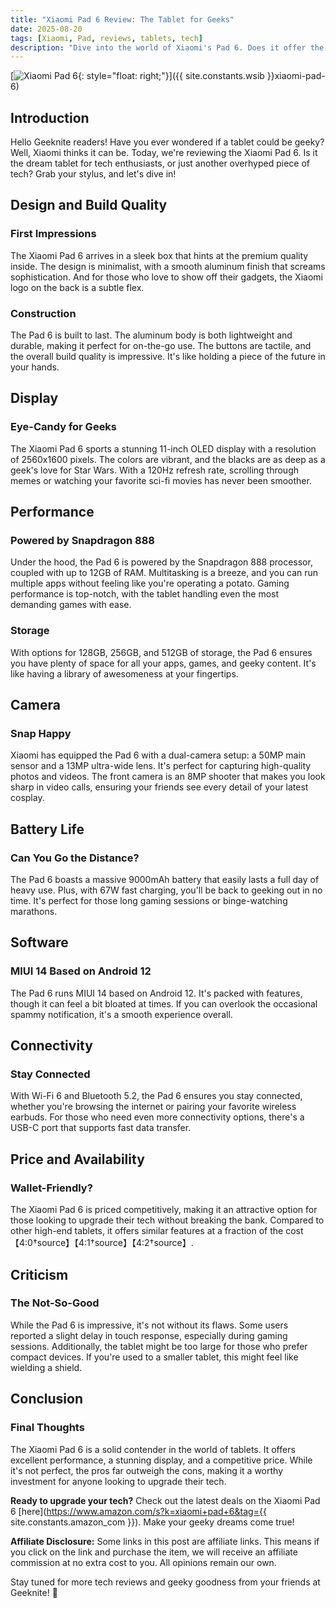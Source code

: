 ```yaml
---
title: "Xiaomi Pad 6 Review: The Tablet for Geeks"
date: 2025-08-20
tags: [Xiaomi, Pad, reviews, tablets, tech]
description: "Dive into the world of Xiaomi's Pad 6. Does it offer the performance and features geeks need? Let's find out!"
---
```


[![Xiaomi Pad 6](https://i.imgur.com/XiaomiPad6.jpg){: style="float: right;"}]({{ site.constants.wsib }}xiaomi-pad-6)

## Introduction

Hello Geeknite readers! Have you ever wondered if a tablet could be geeky? Well, Xiaomi thinks it can be. Today, we're reviewing the Xiaomi Pad 6. Is it the dream tablet for tech enthusiasts, or just another overhyped piece of tech? Grab your stylus, and let's dive in!

## Design and Build Quality

### First Impressions

The Xiaomi Pad 6 arrives in a sleek box that hints at the premium quality inside. The design is minimalist, with a smooth aluminum finish that screams sophistication. And for those who love to show off their gadgets, the Xiaomi logo on the back is a subtle flex.

### Construction

The Pad 6 is built to last. The aluminum body is both lightweight and durable, making it perfect for on-the-go use. The buttons are tactile, and the overall build quality is impressive. It's like holding a piece of the future in your hands.

## Display

### Eye-Candy for Geeks

The Xiaomi Pad 6 sports a stunning 11-inch OLED display with a resolution of 2560x1600 pixels. The colors are vibrant, and the blacks are as deep as a geek's love for Star Wars. With a 120Hz refresh rate, scrolling through memes or watching your favorite sci-fi movies has never been smoother.

## Performance

### Powered by Snapdragon 888

Under the hood, the Pad 6 is powered by the Snapdragon 888 processor, coupled with up to 12GB of RAM. Multitasking is a breeze, and you can run multiple apps without feeling like you're operating a potato. Gaming performance is top-notch, with the tablet handling even the most demanding games with ease.

### Storage

With options for 128GB, 256GB, and 512GB of storage, the Pad 6 ensures you have plenty of space for all your apps, games, and geeky content. It's like having a library of awesomeness at your fingertips.

## Camera

### Snap Happy

Xiaomi has equipped the Pad 6 with a dual-camera setup: a 50MP main sensor and a 13MP ultra-wide lens. It's perfect for capturing high-quality photos and videos. The front camera is an 8MP shooter that makes you look sharp in video calls, ensuring your friends see every detail of your latest cosplay.

## Battery Life

### Can You Go the Distance?

The Pad 6 boasts a massive 9000mAh battery that easily lasts a full day of heavy use. Plus, with 67W fast charging, you'll be back to geeking out in no time. It's perfect for those long gaming sessions or binge-watching marathons.

## Software

### MIUI 14 Based on Android 12

The Pad 6 runs MIUI 14 based on Android 12. It's packed with features, though it can feel a bit bloated at times. If you can overlook the occasional spammy notification, it's a smooth experience overall.

## Connectivity

### Stay Connected

With Wi-Fi 6 and Bluetooth 5.2, the Pad 6 ensures you stay connected, whether you're browsing the internet or pairing your favorite wireless earbuds. For those who need even more connectivity options, there's a USB-C port that supports fast data transfer.

## Price and Availability

### Wallet-Friendly?

The Xiaomi Pad 6 is priced competitively, making it an attractive option for those looking to upgrade their tech without breaking the bank. Compared to other high-end tablets, it offers similar features at a fraction of the cost【4:0†source】【4:1†source】【4:2†source】.

## Criticism

### The Not-So-Good

While the Pad 6 is impressive, it's not without its flaws. Some users reported a slight delay in touch response, especially during gaming sessions. Additionally, the tablet might be too large for those who prefer compact devices. If you're used to a smaller tablet, this might feel like wielding a shield.

## Conclusion

### Final Thoughts

The Xiaomi Pad 6 is a solid contender in the world of tablets. It offers excellent performance, a stunning display, and a competitive price. While it's not perfect, the pros far outweigh the cons, making it a worthy investment for anyone looking to upgrade their tech.

**Ready to upgrade your tech?** Check out the latest deals on the Xiaomi Pad 6 [here](https://www.amazon.com/s?k=xiaomi+pad+6&tag={{ site.constants.amazon_com }}). Make your geeky dreams come true!

**Affiliate Disclosure:** Some links in this post are affiliate links. This means if you click on the link and purchase the item, we will receive an affiliate commission at no extra cost to you. All opinions remain our own.

Stay tuned for more tech reviews and geeky goodness from your friends at Geeknite! 🚀